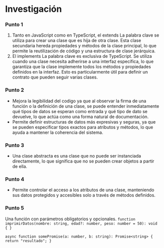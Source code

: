 # Investigación
### Punto 1
1. Tanto en JavaScript como en TypeScript, el extends La palabra clave se utiliza para crear una clase que es hija de otra clase. Esta clase secundaria hereda propiedades y métodos de la clase principal, lo que permite la reutilización de código y una estructura de clase jerárquica.
2. El implements La palabra clave es exclusiva de TypeScript. Se utiliza cuando una clase necesita adherirse a una interfaz específica, lo que garantiza que la clase implemente todos los métodos y propiedades definidos en la interfaz. Esto es particularmente útil para definir un contrato que pueden seguir varias clases. 

### Punto 2
- Mejora la legibilidad del codigo ya que al observar la firma de una función o la definición de una clase, se puede entender inmediatamente qué tipos de datos se esperan como entrada y qué tipo de dato se devuelve, lo que actúa como una forma natural de documentación.
- Permite definir estructuras de datos más expresivas y seguras, ya que se pueden especificar tipos exactos para atributos y métodos, lo que ayuda a mantener la coherencia del sistema.

### Punto 3
- Una clase abstracta es una clase que no puede ser instanciada directamente, lo que significa que no se pueden crear objetos a partir de ella.

### Punto 4
- Permite controlar el acceso a los atributos de una clase, manteniendo sus datos protegidos y accesibles solo a través de métodos definidos.

### Punto 5
Una función con parámetros obligatorios y opcionales.
``function imprimirDatos(nombre: string, edad?: number, peso: number = 50): void {
}  
``

``async function somePromise(a: number, b: string): Promise<string> {
    return "resultado";
}   
``
